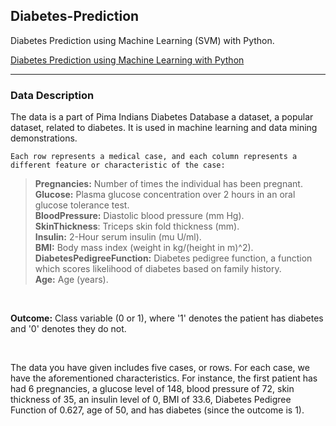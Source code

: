 ## Diabetes-Prediction

Diabetes Prediction using Machine Learning (SVM) with Python.  

[Diabetes Prediction using Machine Learning with Python](https://youtu.be/xUE7SjVx9bQ?list=PLfFghEzKVmjvuSA67LszN1dZ-Dd_pkus6)

---

### Data Description

The data is a part of Pima Indians Diabetes Database a dataset, a popular dataset, related to diabetes. It is used in machine learning and data mining demonstrations.<br/>

`Each row represents a medical case, and each column represents a different feature or characteristic of the case:`

> **Pregnancies:** Number of times the individual has been pregnant.<br/>
> **Glucose:** Plasma glucose concentration over 2 hours in an oral glucose tolerance test.<br/>
> **BloodPressure:** Diastolic blood pressure (mm Hg).<br/>
> **SkinThickness**: Triceps skin fold thickness (mm).<br/>
> **Insulin:** 2-Hour serum insulin (mu U/ml).<br/>
> **BMI:** Body mass index (weight in kg/(height in m)^2).<br/>
> **DiabetesPedigreeFunction:** Diabetes pedigree function, a function which scores likelihood of diabetes based on family history.<br/>
> **Age:** Age (years).<br/>

<br/>

**Outcome:** Class variable (0 or 1), where '1' denotes the patient has diabetes and '0' denotes they do not.<br/>

<br/>

The data you have given includes five cases, or rows. For each case, we have the aforementioned characteristics. For instance, the first patient has had 6 pregnancies, a glucose level of 148, blood pressure of 72, skin thickness of 35, an insulin level of 0, BMI of 33.6, Diabetes Pedigree Function of 0.627, age of 50, and has diabetes (since the outcome is 1).
